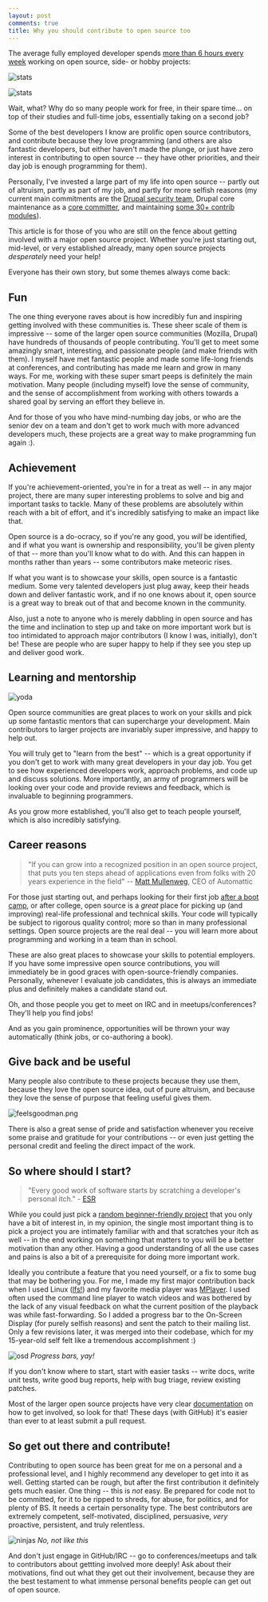 ```yaml
---
layout: post
comments: true
title: Why you should contribute to open source too
---
```

The average fully employed developer spends [more than 6 hours every week](http://stackoverflow.com/research/developer-survey-2015) working on open source, side- or hobby projects:

![stats](/assets/image1.png)

![stats](/assets/image2.png)

Wait, what? Why do so many people work for free, in their spare time... on top of their studies and full-time jobs, essentially taking on a second job?

Some of the best developers I know are prolific open source contributors, and contribute because they love programming (and others are also fantastic developers, but either haven't made the plunge, or just have zero interest in contributing to open source -- they have other priorities, and their day job is enough programming for them).

Personally, I've invested a large part of my life into open source -- partly out of altruism, partly as part of my job, and partly for more selfish reasons (my current main commitments are the [Drupal security team](https://security.drupal.org/team-members), Drupal core maintenance as a [core committer](https://api.drupal.org/api/drupal/core%21MAINTAINERS.txt/8.2.x), and maintaining [some 30+ contrib modules](https://www.drupal.org/u/stefanr-0)).

This article is for those of you who are still on the fence about getting involved with a major open source project. Whether you're just starting out, mid-level, or very established already, many open source projects *desperately* need your help!

Everyone has their own story, but some themes always come back:

Fun
---

The one thing everyone raves about is how incredibly fun and inspiring getting involved with these communities is. These sheer scale of them is impressive -- some of the larger open source communities (Mozilla, Drupal) have hundreds of thousands of people contributing. You'll get to meet some amazingly smart, interesting, and passionate people (and make friends with them). I myself have met fantastic people and made some life-long friends at conferences, and contributing has made me learn and grow in many ways. For me, working with these super smart peeps is definitely the main motivation. Many people (including myself) love the sense of community, and the sense of accomplishment from working with others towards a shared goal by serving an effort they believe in.

And for those of you who have mind-numbing day jobs, or who are the senior dev on a team and don't get to work much with more advanced developers much, these projects are a great way to make programming fun again :).

Achievement
-----------

If you're achievement-oriented, you're in for a treat as well -- in any major project, there are many super interesting problems to solve and big and important tasks to tackle. Many of these problems are absolutely within reach with a bit of effort, and it's incredibly satisfying to make an impact like that.

Open source is a do-ocracy, so if you're any good, you *will* be identified, and if what you want is ownership and responsibility, you'll be given plenty of that -- more than you'll know what to do with. And this can happen in months rather than years -- some contributors make meteoric rises.

If what you want is to showcase your skills, open source is a fantastic medium. Some very talented developers just plug away, keep their heads down and deliver fantastic work, and if no one knows about it, open source is a great way to break out of that and become known in the community.

Also, just a note to anyone who is merely dabbling in open source and has the time and inclination to step up and take on more important work but is too intimidated to approach major contributors (I know I was, initially), don't be! These are people who are super happy to help if they see you step up and deliver good work.

Learning and mentorship
-----------------------

![yoda](/assets/yoda.png)

Open source communities are great places to work on your skills and pick up some fantastic mentors that can supercharge your development. Main contributors to larger projects are invariably super impressive, and happy to help out.

You will truly get to "learn from the best" -- which is a great opportunity if you don't get to work with many great developers in your day job. You get to see how experienced developers work, approach problems, and code up and discuss solutions. More importantly, an army of programmers will be looking over your code and provide reviews and feedback, which is invaluable to beginning programmers.

As you grow more established, you'll also get to teach people yourself, which is also incredibly satisfying.

Career reasons
--------------

> "If you can grow into a recognized position in an open source project, that puts you ten steps ahead of applications even from folks with 20 years experience in the field" -- [Matt Mullenweg](https://ma.tt/2016/02/getting-a-job-after-coding-bootcamp/), CEO of Automattic

For those just starting out, and perhaps looking for their first job [after a boot camp](https://ma.tt/2016/02/getting-a-job-after-coding-bootcamp/), or after college, open source is a *great* place for picking up (and improving) real-life professional and technical skills. Your code will typically be subject to rigorous quality control; more so than in many professional settings. Open source projects are the real deal -- you will learn more about programming and working in a team than in school.

These are also great places to showcase your skills to potential employers. If you have some impressive open source contributions, you will immediately be in good graces with open-source-friendly companies. Personally, whenever I evaluate job candidates, this is always an immediate plus and definitely makes a candidate stand out.

Oh, and those people you get to meet on IRC and in meetups/conferences? They'll help you find jobs!

And as you gain prominence, opportunities will be thrown your way automatically (think jobs, or co-authoring a book).

Give back and be useful
-----------------------

Many people also contribute to these projects because they use them, because they love the open source idea, out of pure altruism, and because they love the sense of purpose that feeling useful gives them.

![feelsgoodman.png](/assets/feelsgoodman.png)

There is also a great sense of pride and satisfaction whenever you receive some praise and gratitude for your contributions -- or even just getting the personal credit and feeling the direct impact of the work.

So where should I start?
------------------------

> "Every good work of software starts by scratching a developer's personal itch." - [ESR](http://www.catb.org/esr/writings/homesteading/cathedral-bazaar/ar01s02.html)

While you could just pick a [random beginner-friendly project](https://openhatch.org/) that you only have a bit of interest in, in my opinion, the single most important thing is to pick a project you are intimately familiar with and that scratches your itch as well -- in the end working on something that matters to you will be a better motivation than any other. Having a good understanding of all the use cases and pains is also a bit of a prerequisite for doing more important work.

Ideally you contribute a feature that you need yourself, or a fix to some bug that may be bothering you. For me, I made my first major contribution back when I used Linux ([lfs!](http://linuxfromscratch.org/)) and my favorite media player was [MPlayer](http://www.mplayerhq.hu/). I used often used the command line player to watch videos and was bothered by the lack of any visual feedback on what the current position of the playback was while fast-forwarding. So I added a progress bar to the On-Screen Display (for purely selfish reasons) and sent the patch to their mailing list. Only a few revisions later, it was merged into their codebase, which for my 15-year-old self felt like a tremendous accomplishment :)

![osd](/assets/osd.png)
*Progress bars, yay!*

If you don't know where to start, start with easier tasks -- write docs, write unit tests, write good bug reports, help with bug triage, review existing patches.

Most of the larger open source projects have very clear [documentation](https://contribute.jquery.org/open-source/) on how to get involved, so look for that! These days (with GitHub) it's easier than ever to at least submit a pull request.

So get out there and contribute!
--------------------------------

Contributing to open source has been great for me on a personal and a professional level, and I highly recommend any developer to get into it as well. Getting started can be rough, but after the first contribution it definitely gets much easier. One thing -- this is *not* easy. Be prepared for code not to be committed, for it to be ripped to shreds, for abuse, for politics, and for plenty of BS. It needs a certain personality type. The best contributors are extremely competent, self-motivated, disciplined, persuasive, *very* proactive, persistent, and truly relentless.

![ninjas](/assets/ninja.png)
*No, not like this*

And don't just engage in GitHub/IRC -- go to conferences/meetups and talk to contributors about gettting involved more deeply! Ask about their motivations, find out what they get out their involvement, because they are the best testament to what immense personal benefits people can get out of open source.
